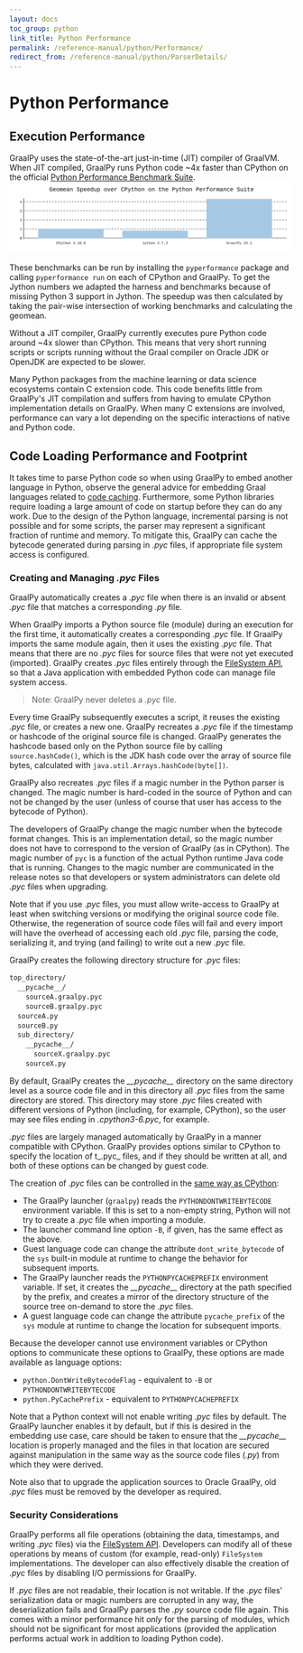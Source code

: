 ```yaml
---
layout: docs
toc_group: python
link_title: Python Performance
permalink: /reference-manual/python/Performance/
redirect_from: /reference-manual/python/ParserDetails/
---
```


# Python Performance

## Execution Performance

GraalPy uses the state-of-the-art just-in-time (JIT) compiler of GraalVM.
When JIT compiled, GraalPy runs Python code ~4x faster than CPython on the official [Python Performance Benchmark Suite](https://pyperformance.readthedocs.io/).
![](assets/performance.svg)

These benchmarks can be run by installing the `pyperformance` package and calling `pyperformance run` on each of CPython and GraalPy.
To get the Jython numbers we adapted the harness and benchmarks because of missing Python 3 support in Jython.
The speedup was then calculated by taking the pair-wise intersection of working benchmarks and calculating the geomean.

Without a JIT compiler, GraalPy currently executes pure Python code around ~4x slower than CPython.
This means that very short running scripts or scripts running without the Graal compiler on Oracle JDK or OpenJDK are expected to be slower.

Many Python packages from the machine learning or data science ecosystems contain C extension code.
This code benefits little from GraalPy's JIT compilation and suffers from having to emulate CPython implementation details on GraalPy.
When many C extensions are involved, performance can vary a lot depending on the specific interactions of native and Python code.

## Code Loading Performance and Footprint

It takes time to parse Python code so when using GraalPy to embed another language in Python, observe the general advice for embedding Graal languages related to [code caching](https://www.graalvm.org/latest/reference-manual/embed-languages/#code-caching-across-multiple-contexts).
Furthermore, some Python libraries require loading a large amount of code on startup before they can do any work.
Due to the design of the Python language, incremental parsing is not possible and for some scripts, the parser may represent a significant fraction of runtime and memory.
To mitigate this, GraalPy can cache the bytecode generated during parsing in *.pyc* files, if appropriate file system access is configured.

### Creating and Managing _.pyc_ Files

GraalPy automatically creates a _.pyc_ file when there is an invalid or absent _.pyc_ file that matches a corresponding _.py_ file.

When GraalPy imports a Python source file (module) during an execution for the first time, it automatically creates a corresponding _.pyc_ file.
If GraalPy imports the same module again, then it uses the existing _.pyc_ file.
That means that there are no _.pyc_ files for source files that were not yet executed (imported).
GraalPy creates _.pyc_ files entirely through the [FileSystem API](https://www.graalvm.org/sdk/javadoc/org/graalvm/polyglot/io/FileSystem.html), so that a Java application with embedded Python code can manage file system access.

> Note: GraalPy never deletes a _.pyc_ file.

Every time GraalPy subsequently executes a script, it reuses the existing _.pyc_ file, or creates a new one.
GraalPy recreates a _.pyc_ file if the timestamp or hashcode of the original source file is changed.
GraalPy generates the hashcode based only on the Python source file by calling `source.hashCode()`, which is the JDK hash code over the array of source file bytes, calculated with `java.util.Arrays.hashCode(byte[])`.

GraalPy also recreates _.pyc_ files if a magic number in the Python parser is changed.
The magic number is hard-coded in the source of Python and can not be changed by the user (unless of course that user has access to the bytecode of Python).

The developers of GraalPy change the magic number when the bytecode format changes.
This is an implementation detail, so the magic number does not have to correspond to the version of GraalPy (as in CPython).
The magic number of `pyc` is a function of the actual Python runtime Java code that is running. Changes to the magic number are communicated in the release notes so that developers or system administrators can delete old _.pyc_ files when upgrading.

Note that if you use _.pyc_ files, you must allow write-access to GraalPy at least when switching versions or modifying the original source code file.
Otherwise, the regeneration of source code files will fail and every import will have the overhead of accessing each old _.pyc_ file, parsing the code, serializing it, and trying (and failing) to write out a new _.pyc_ file.

GraalPy creates the following directory structure for _.pyc_ files:
```bash
top_directory/
  __pycache__/
    sourceA.graalpy.pyc
    sourceB.graalpy.pyc
  sourceA.py
  sourceB.py
  sub_directory/
    __pycache__/
      sourceX.graalpy.pyc
    sourceX.py
```

By default, GraalPy creates the _\_\_pycache\_\__ directory on the same directory level as a source code file and in this directory all _.pyc_ files from the same directory are stored.
This directory may store _.pyc_ files created with different versions of Python (including, for example, CPython), so the user may see files ending in _.cpython3-6.pyc_, for example.

_.pyc_ files are largely managed automatically by GraalPy in a manner compatible with CPython. GraalPy provides options similar to CPython to specify the location of t_.pyc_ files, and if they should be written at all, and both of these options can be changed by guest code.

The creation of _.pyc_ files can be controlled in the [same way as CPython](https://docs.python.org/3/using/cmdline.html):

  * The GraalPy launcher (`graalpy`) reads the `PYTHONDONTWRITEBYTECODE`
    environment variable. If this is set to a non-empty string, Python will not
    try to create a _.pyc_ file when importing a module.
  * The launcher command line option `-B`, if given, has the same effect as the
    above.
  * Guest language code can change the attribute `dont_write_bytecode` of the
    `sys` built-in module at runtime to change the behavior for subsequent
    imports.
  * The GraalPy launcher reads the `PYTHONPYCACHEPREFIX` environment variable. If set,
    it creates the _\_\_pycache\_\__ directory at the path specified by the
    prefix, and creates a mirror of the directory structure of the source tree 
    on-demand to store the _.pyc_ files.
  * A guest language code can change the attribute `pycache_prefix` of the `sys`
    module at runtime to change the location for subsequent imports.

Because the developer cannot use environment variables or CPython options to
communicate these options to GraalPy, these options are made available as language options:

  * `python.DontWriteBytecodeFlag` - equivalent to `-B` or `PYTHONDONTWRITEBYTECODE`
  * `python.PyCachePrefix` - equivalent to `PYTHONPYCACHEPREFIX`


Note that a Python context will not enable writing _.pyc_ files by default.
The GraalPy launcher enables it by default, but if this is desired in the embedding use case, care should be taken to ensure that the _\_\_pycache\_\__ location is properly managed and the files in that location are secured against manipulation in the same way as the source code files (_.py_) from which they were derived.

Note also that to upgrade the application sources to Oracle GraalPy, old _.pyc_
files must be removed by the developer as required.

### Security Considerations

GraalPy performs all file operations (obtaining the data, timestamps, and writing _.pyc_ files)
via the [FileSystem API](https://www.graalvm.org/sdk/javadoc/org/graalvm/polyglot/io/FileSystem.html). Developers can modify all of these operations by means of custom (for example, read-only) `FileSystem` implementations.
The developer can also effectively disable the creation of _.pyc_ files by disabling I/O permissions for GraalPy.

If _.pyc_ files are not readable, their location is not writable.
If the _.pyc_ files' serialization data or magic numbers are corrupted in any way, the deserialization fails and GraalPy parses the _.py_ source code file again.
This comes with a minor performance hit *only* for the parsing of modules, which should not be significant for most applications (provided the application performs actual work in addition to loading Python code).

